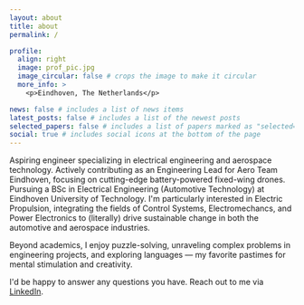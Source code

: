 ```yaml
---
layout: about
title: about
permalink: /

profile:
  align: right
  image: prof_pic.jpg
  image_circular: false # crops the image to make it circular
  more_info: >
    <p>Eindhoven, The Netherlands</p>

news: false # includes a list of news items
latest_posts: false # includes a list of the newest posts
selected_papers: false # includes a list of papers marked as "selected={true}"
social: true # includes social icons at the bottom of the page
---
```


Aspiring engineer specializing in electrical engineering and aerospace technology. Actively contributing as an Engineering Lead for Aero Team Eindhoven, focusing on cutting-edge battery-powered fixed-wing drones. Pursuing a BSc in Electrical Engineering (Automotive Technology) at Eindhoven University of Technology. I'm particularly interested in Electric Propulsion, integrating the fields of Control Systems, Electromechancs, and Power Electronics to (literally) drive sustainable change in both the automotive and aerospace industries.

Beyond academics, I enjoy puzzle-solving, unraveling complex problems in engineering projects, and exploring languages — my favorite pastimes for mental stimulation and creativity.

I'd be happy to answer any questions you have. Reach out to me via [LinkedIn](https://linkedin.com/pranav-natesh).